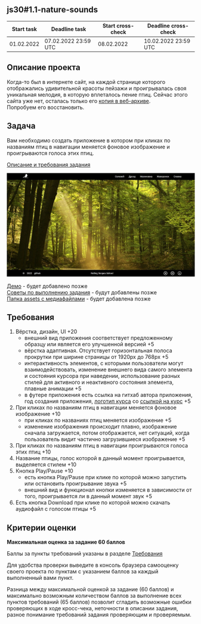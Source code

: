 ## js30#1.1-nature-sounds

| Start task | Deadline task        | Start cross-check | Deadline cross-check |
|------------|----------------------|-------------------|----------------------|
| 01.02.2022 | 07.02.2022 23:59 UTC | 08.02.2022        | 10.02.2022 23:59 UTC |

## Описание проекта
Когда-то был в интернете сайт, на каждой странице которого отображались удивительной красоты пейзажи и проигрывалась своя уникальная мелодия, в которую вплеталось пение птиц. Сейчас этого сайта уже нет, осталась только его [копия в веб-архиве](https://web.archive.org/web/20150826214643/http://ornitoterapiya.ru/solo/solovey.html).  
Попробуем его восстановить.

## Задача
Вам необходимо создать приложение в котором при кликах по названиям птиц в навигации меняется фоновое изображение и проигрываются голоса этих птиц.

[Описание и требования задания](js30.md)

<kbd>![](images/js30-1.jpg)</kbd>

[Демо]() - будет добавлено позже  
[Советы по выполнению задания]() - будут добавлены позже  
[Папка assets с медиафайлами]() - будет добавлена позже

## Требования
1. Вёрстка, дизайн, UI +20
   - внешний вид приложения соответствует предложенному образцу или является его улучшенной версией +5
   - вёрстка адаптивная. Отсутствует горизонтальная полоса прокрутки при ширине страницы от 1920рх до 768рх +5
   - интерактивность элементов, с которыми пользователи могут взаимодействовать, изменение внешнего вида самого элемента и состояния курсора при наведении, использование разных стилей для активного и неактивного состояния элемента, плавные анимации +5
   - в футере приложения есть ссылка на гитхаб автора приложения, год создания приложения, [логотип курса](https://rs.school/images/rs_school_js.svg) со [ссылкой на курс](https://rs.school/js-stage0/) +5
2. При кликах по названиям птиц в навигации меняется фоновое изображение +10
   - при кликах по названиях птиц меняется изображение +5
   - изменение изображения происходит плавно, изображение сначала загружается, потом отображается, нет ситуаций, когда пользователь видит частично загрузившиеся изображение +5
3. При кликах по названиям птиц в навигации проигрываются голоса этих птиц +10
4. Название птицы, голос которой в данный момент проигрывается, выделяется стилем +10
5. Кнопка Play/Pause +10
   - есть кнопка Play/Pause при клике по которой можно запустить или остановить проигрывание звука +5
   - внешний вид и функционал кнопки изменяется в зависимости от того, проигрывается ли в данный момент звук +5
6. Есть кнопка Download при клике по которой можно скачать аудиофайл с голосом птицы +5


## Критерии оценки

**Максимальная оценка за задание 60 баллов**  

Баллы за пункты требований указаны в разделе [Требования](#требования)

Для удобства проверки выведите в консоль браузера самооценку своего проекта по пунктам с указанием баллов за каждый выполненный вами пункт.

Разница между максимальной оценкой за задание (60 баллов) и максимально возможным количеством баллов за выполнение всех пунктов требований (65 баллов) позволит сгладить возможные ошибки проверяющих в ходе кросс-чека, неточности в описании задания, разное понимание требований задания проверяющим и проверяемым.
